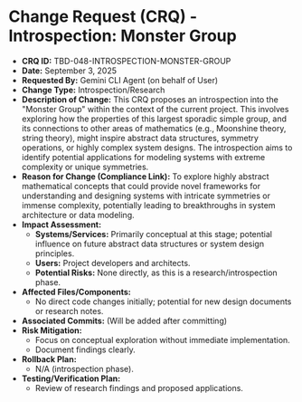 # Change Request (CRQ) - Introspection: Monster Group

*   **CRQ ID:** TBD-048-INTROSPECTION-MONSTER-GROUP
*   **Date:** September 3, 2025
*   **Requested By:** Gemini CLI Agent (on behalf of User)
*   **Change Type:** Introspection/Research
*   **Description of Change:**
    This CRQ proposes an introspection into the "Monster Group" within the context of the current project. This involves exploring how the properties of this largest sporadic simple group, and its connections to other areas of mathematics (e.g., Moonshine theory, string theory), might inspire abstract data structures, symmetry operations, or highly complex system designs. The introspection aims to identify potential applications for modeling systems with extreme complexity or unique symmetries.
*   **Reason for Change (Compliance Link):**
    To explore highly abstract mathematical concepts that could provide novel frameworks for understanding and designing systems with intricate symmetries or immense complexity, potentially leading to breakthroughs in system architecture or data modeling.
*   **Impact Assessment:**
    *   **Systems/Services:** Primarily conceptual at this stage; potential influence on future abstract data structures or system design principles.
    *   **Users:** Project developers and architects.
    *   **Potential Risks:** None directly, as this is a research/introspection phase.
*   **Affected Files/Components:**
    *   No direct code changes initially; potential for new design documents or research notes.
*   **Associated Commits:** (Will be added after committing)
*   **Risk Mitigation:**
    *   Focus on conceptual exploration without immediate implementation.
    *   Document findings clearly.
*   **Rollback Plan:**
    *   N/A (introspection phase).
*   **Testing/Verification Plan:**
    *   Review of research findings and proposed applications.
